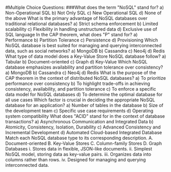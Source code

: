 #Multiple Choice Questions:
###What does the term "NoSQL" stand for?
a) Non-Operational SQL
b) Not Only SQL
c) New Operational SQL
d) None of the above
What is the primary advantage of NoSQL databases over traditional relational databases?
a) Strict schema enforcement
b) Limited scalability
c) Flexibility in handling unstructured data
d) Exclusive use of SQL language
In the CAP theorem, what does "P" stand for?
a) Performance
b) Partition Tolerance
c) Persistence
d) Provisioning
Which NoSQL database is best suited for managing and querying interconnected data, such as social networks?
a) MongoDB
b) Cassandra
c) Neo4j
d) Redis
What type of data model does a Key-Value Store NoSQL database follow?
a) Tabular
b) Document-oriented
c) Graph
d) Key-Value
Which NoSQL database emphasizes availability and partition tolerance over consistency?
a) MongoDB
b) Cassandra
c) Neo4j
d) Redis
What is the purpose of the CAP theorem in the context of distributed NoSQL databases?
a) To prioritize performance over consistency
b) To highlight trade-offs in achieving consistency, availability, and partition tolerance
c) To enforce a specific data model for NoSQL databases
d) To determine the optimal database for all use cases
Which factor is crucial in deciding the appropriate NoSQL database for an application?
a) Number of tables in the database
b) Size of the development team
c) Specific use case requirements
d) Operating system compatibility
What does "ACID" stand for in the context of database transactions?
a) Asynchronous Communication and Integrated Data
b) Atomicity, Consistency, Isolation, Durability
c) Advanced Consistency and Incremental Development
d) Automated Cloud-based Integrated Database
Match each NoSQL database type to its corresponding description.
A. Document-oriented
B. Key-Value Stores
C. Column-family Stores
D. Graph Databases	i. Stores data in flexible, JSON-like documents.
ii. Simplest NoSQL model, storing data as key-value pairs.
iii. Organizes data into columns rather than rows.
iv. Designed for managing and querying interconnected data.

